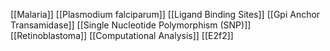 [[Malaria]]
[[Plasmodium falciparum]]
[[Ligand Binding Sites]]
[[Gpi Anchor Transamidase]]
[[Single Nucleotide Polymorphism (SNP)]]
[[Retinoblastoma]]
[[Computational Analysis]]
[[E2f2]]

